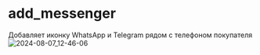 # add_messenger
Добавляет иконку WhatsApp и Telegram рядом с телефоном покупателя
![2024-08-07_12-46-06](https://github.com/user-attachments/assets/1fb17c75-fd61-4374-a5f7-6f7ea6e09e00)
